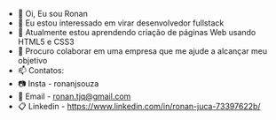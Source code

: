- 👋 Oi, Eu sou Ronan
- 👀 Eu estou interessado em virar desenvolvedor fullstack
- 🌱 Atualmente estou aprendendo criação de páginas Web usando HTML5 e CSS3
- 💞️ Procuro colaborar em uma empresa que me ajude a alcançar meu objetivo 
- 📫 Contatos: 
- 📷 Insta - ronanjsouza
- 📧 Email - ronan.tjq@gmail.com
- 📋 Linkedin - https://www.linkedin.com/in/ronan-juca-73397622b/
<!---
EuRonanJ/EuRonanJ is a ✨ special ✨ repository because its `README.md` (this file) appears on your GitHub profile.
You can click the Preview link to take a look at your changes.
--->
